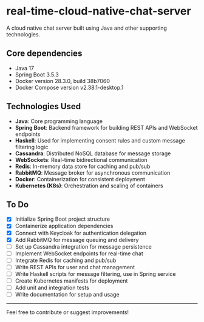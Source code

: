 # real-time-cloud-native-chat-server

A cloud native chat server built using Java and other supporting technologies.

## Core dependencies 
- Java 17
- Spring Boot 3.5.3
- Docker version 28.3.0, build 38b7060
- Docker Compose version v2.38.1-desktop.1


## Technologies Used

- **Java**: Core programming language
- **Spring Boot**: Backend framework for building REST APIs and WebSocket endpoints
- **Haskell**: Used for implementing consent rules and custom message filtering logic
- **Cassandra**: Distributed NoSQL database for message storage
- **WebSockets**: Real-time bidirectional communication
- **Redis**: In-memory data store for caching and pub/sub
- **RabbitMQ**: Message broker for asynchronous communication
- **Docker**: Containerization for consistent deployment
- **Kubernetes (K8s)**: Orchestration and scaling of containers

## To Do

- [x] Initialize Spring Boot project structure
- [x] Containerize application dependencies
- [x] Connect with Keycloak for authentication delegation
- [x] Add RabbitMQ for message queuing and delivery
- [ ] Set up Cassandra integration for message persistence
- [ ] Implement WebSocket endpoints for real-time chat
- [ ] Integrate Redis for caching and pub/sub
- [ ] Write REST APIs for user and chat management
- [ ] Write Haskell scripts for message filtering, use in Spring service
- [ ] Create Kubernetes manifests for deployment
- [ ] Add unit and integration tests
- [ ] Write documentation for setup and usage

---
Feel free to contribute or suggest improvements!
